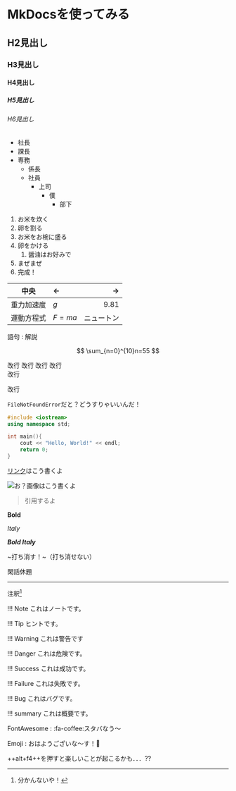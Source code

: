 # MkDocsを使ってみる

## H2見出し

### H3見出し

#### H4見出し

##### H5見出し

###### H6見出し

* 社長
* 課長
* 専務
    * 係長
    * 社員
        * 上司
            * 僕
                * 部下

1. お米を炊く
2. 卵を割る
3. お米をお椀に盛る
4. 卵をかける
    1. 醤油はお好みで
5. まぜまぜ
6. 完成！

|中央|←|→|
|:---:|:----|----:|
|重力加速度|$g$|9.81|
|運動方程式|$F=ma$|ニュートン|

語句
:   解説

$$
\sum_{n=0}^{10}n=55
$$

改行
改行
改行
改行  
改行

改行

`FileNotFoundError`だと？どうすりゃいいんだ！

```c++
#include <iostream>
using namespace std;

int main(){
    cout << "Hello, World!" << endl;
    return 0;
}
```

[リンク](https://google.com)はこう書くよ

![お？](https://assets.media-platform.com/lifehacker/dist/images/2015/09/150914mediagene_gizmodo-w960.jpg)画像はこう書くよ

> 引用するよ

**Bold**

*Italy*

***Bold Italy***

~打ち消す！~（打ち消せない）

閑話休題

***

注釈[^1]

[^1]: 分かんないや！

!!! Note
    これはノートです。

!!! Tip
    ヒントです。

!!! Warning
    これは警告です

!!! Danger
    これは危険です。

!!! Success
    これは成功です。

!!! Failure
    これは失敗です。

!!! Bug
    これはバグです。

!!! summary
    これは概要です。

FontAwesome
:   :fa-coffee:スタバなう～

Emoji
:   おはようございな～す！:eggplant:

++alt+f4++を押すと楽しいことが起こるかも．．．⁇